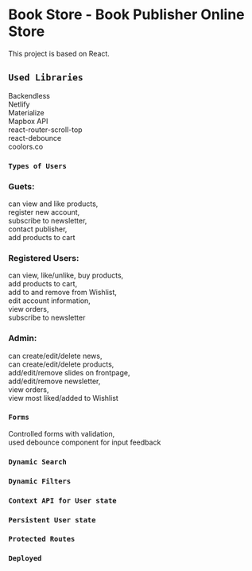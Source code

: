 # Book Store - Book Publisher Online Store

This project is based on React.

## `Used Libraries`

Backendless\
Netlify\
Materialize\
Mapbox API\
react-router-scroll-top\
react-debounce\
coolors.co

### `Types of Users`

### Guets: 
can view and like products,\
register new account,\
subscribe to newsletter,\
contact publisher,\
add products to cart

### Registered Users:
can view, like/unlike, buy products,\
add products to cart,\
add to and remove from Wishlist,\
edit account information,\
view orders,\
subscribe to newsletter

### Admin:
can create/edit/delete news,\
can create/edit/delete products,\
add/edit/remove slides on frontpage,\
add/edit/remove newsletter,\
view orders,\
view most liked/added to Wishlist

### `Forms`

Controlled forms with validation,\
used debounce component for input feedback

### `Dynamic Search`

### `Dynamic Filters`

### `Context API for User state`

### `Persistent User state`

### `Protected Routes`

### `Deployed`